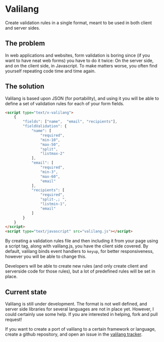 Valilang
========
Create validation rules in a single format, meant to be used in both client and server sides.


The problem
-----------
In web applications and websites, form validation is boring since (if you want to have neat web forms) you have to do it twice: On the server side, and on the client side, in Javascript. To make matters worse, you often find yourself repeating code time and time again.


The solution
------------
Valilang is based upon JSON (for portability), and using it you will be able to define a set of validation rules for each of your form fields.

```html
<script type="text/x-valilang">
    {
        "fields": ["name",  "email", "recipients"],
        "fieldValidation": {
            "name": [
                "required",
                "min-10",
                "max-50",
                "split",
                "listmax-2"
            ],
            "email": [
                "required",
                "min-3",
                "max-60",
                "email"
            ],
            "recipients": [
                "required",
                "split-,; ",
                "listmin-1",
                "email"
            ]
        }
    }
</script>
<script type="text/javascript" src="valilang.js"></script>
```

By creating a validation rules file and then including it from your page using a script tag, along with valilang.js, you have the client side covered. By default, valilang binds event handlers to `keyup`, for better responsiveness, however you will be able to change this.

Developers will be able to create new rules (and only create client and serverside code for those rules), but a lot of predefined rules will be set in place.


Current state
-------------
Valilang is still under development. The format is not well defined, and server side libraries for several languages are not in place yet. However, I could certainly use some help. If you are interested in helping, fork and pull request!

If you want to create a port of valilang to a certain framework or language, create a github repository, and open an issue in the [valilang tracker][issues_url].

 [issues_url]: https://github.com/fabiosantoscode/valilang/issues